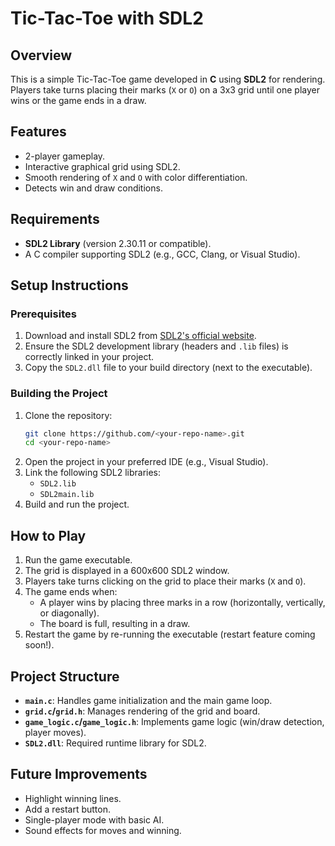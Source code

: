 # Tic-Tac-Toe with SDL2

## Overview
This is a simple Tic-Tac-Toe game developed in **C** using **SDL2** for rendering. Players take turns placing their marks (`X` or `O`) on a 3x3 grid until one player wins or the game ends in a draw.

## Features
- 2-player gameplay.
- Interactive graphical grid using SDL2.
- Smooth rendering of `X` and `O` with color differentiation.
- Detects win and draw conditions.

## Requirements
- **SDL2 Library** (version 2.30.11 or compatible).
- A C compiler supporting SDL2 (e.g., GCC, Clang, or Visual Studio).

## Setup Instructions

### Prerequisites
1. Download and install SDL2 from [SDL2's official website](https://www.libsdl.org/download-2.0.php).
2. Ensure the SDL2 development library (headers and `.lib` files) is correctly linked in your project.
3. Copy the `SDL2.dll` file to your build directory (next to the executable).

### Building the Project
1. Clone the repository:
   ```bash
   git clone https://github.com/<your-repo-name>.git
   cd <your-repo-name>
   ```
2. Open the project in your preferred IDE (e.g., Visual Studio).
3. Link the following SDL2 libraries:
   - `SDL2.lib`
   - `SDL2main.lib`
4. Build and run the project.

## How to Play
1. Run the game executable.
2. The grid is displayed in a 600x600 SDL2 window.
3. Players take turns clicking on the grid to place their marks (`X` and `O`).
4. The game ends when:
   - A player wins by placing three marks in a row (horizontally, vertically, or diagonally).
   - The board is full, resulting in a draw.
5. Restart the game by re-running the executable (restart feature coming soon!).

## Project Structure
- **`main.c`**: Handles game initialization and the main game loop.
- **`grid.c`/`grid.h`**: Manages rendering of the grid and board.
- **`game_logic.c`/`game_logic.h`**: Implements game logic (win/draw detection, player moves).
- **`SDL2.dll`**: Required runtime library for SDL2.

## Future Improvements
- Highlight winning lines.
- Add a restart button.
- Single-player mode with basic AI.
- Sound effects for moves and winning.

